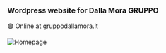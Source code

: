### Wordpress website for Dalla Mora GRUPPO

🟢 Online at gruppodallamora.it

![Homepage](./cover.png)